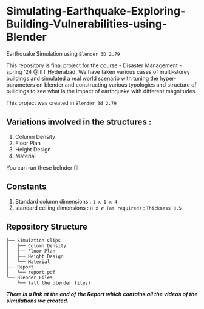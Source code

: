 # Simulating-Earthquake-Exploring-Building-Vulnerabilities-using-Blender
Earthquake Simulation using `Blender 3D 2.79`

This repository is final project for the course - Disaster Management - spring '24 @IIIT Hyderabad.
We have taken various cases of multi-storey buildings and simulated a real world scenario with tuning the hyper-parameters on blender and constructing various typologies and structure of buildings to see what is the impact of earthquake with different magnitudes.

This project was created in `Blender 3d 2.79`

## Variations involved in the structures : 
1. Column Density
2. Floor Plan
3. Height Design
4. Material 

You can run these belnder fil
## Constants 

1. Standard column dimensions :  `1 x 1 x 4`
2. standard ceiling dimensions : `H x W (as required)` : `Thickness 0.5`


## Repository Structure 
```
├── Simulation Clips
│   ├── Column Density
│   ├── Floor Plan
│   ├── Height Design
│   └── Material
├── Report
│   └── report.pdf
└── Blender Files
    └── (all the blender files)
```

***There is a link at the end of the Report which contains all the videos of the simulations we created.*** 
